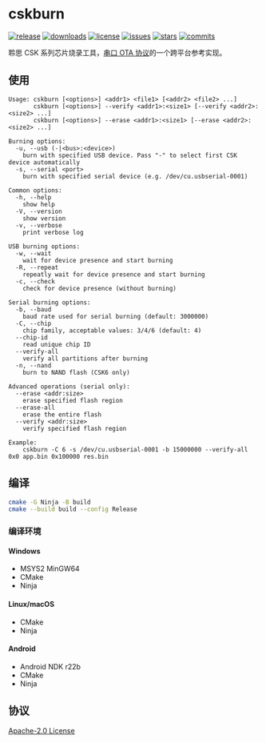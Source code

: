 cskburn
==========

[![release][release-img]][release-url] [![downloads][downloads-img]][downloads-url] [![license][license-img]][license-url] [![issues][issues-img]][issues-url] [![stars][stars-img]][stars-url] [![commits][commits-img]][commits-url]

聆思 CSK 系列芯片烧录工具，[串口 OTA 协议](https://docs.listenai.com/AIsolution/dsp/firmware_development/OTA_service#5-ota%E5%8D%8F%E8%AE%AE)的一个跨平台参考实现。

## 使用

```
Usage: cskburn [<options>] <addr1> <file1> [<addr2> <file2> ...]
       cskburn [<options>] --verify <addr1>:<size1> [--verify <addr2>:<size2> ...]
       cskburn [<options>] --erase <addr1>:<size1> [--erase <addr2>:<size2> ...]

Burning options:
  -u, --usb (-|<bus>:<device>)
    burn with specified USB device. Pass "-" to select first CSK device automatically
  -s, --serial <port>
    burn with specified serial device (e.g. /dev/cu.usbserial-0001)

Common options:
  -h, --help
    show help
  -V, --version
    show version
  -v, --verbose
    print verbose log

USB burning options:
  -w, --wait
    wait for device presence and start burning
  -R, --repeat
    repeatly wait for device presence and start burning
  -c, --check
    check for device presence (without burning)

Serial burning options:
  -b, --baud
    baud rate used for serial burning (default: 3000000)
  -C, --chip
    chip family, acceptable values: 3/4/6 (default: 4)
  --chip-id
    read unique chip ID
  --verify-all
    verify all partitions after burning
  -n, --nand
    burn to NAND flash (CSK6 only)

Advanced operations (serial only):
  --erase <addr:size>
    erase specified flash region
  --erase-all
    erase the entire flash
  --verify <addr:size>
    verify specified flash region

Example:
    cskburn -C 6 -s /dev/cu.usbserial-0001 -b 15000000 --verify-all 0x0 app.bin 0x100000 res.bin
```

## 编译

```sh
cmake -G Ninja -B build
cmake --build build --config Release
```

### 编译环境

#### Windows

* MSYS2 MinGW64
* CMake
* Ninja

#### Linux/macOS

* CMake
* Ninja

#### Android

* Android NDK r22b
* CMake
* Ninja

## 协议

[Apache-2.0 License](LICENSE)

[release-img]: https://img.shields.io/github/v/release/LISTENAI/cskburn?style=flat-square
[release-url]: https://github.com/LISTENAI/cskburn/releases/latest
[downloads-img]: https://img.shields.io/github/downloads/LISTENAI/cskburn/total?style=flat-square
[downloads-url]: https://github.com/LISTENAI/cskburn/releases
[license-img]: https://img.shields.io/github/license/LISTENAI/cskburn?style=flat-square
[license-url]: LICENSE
[issues-img]: https://img.shields.io/github/issues/LISTENAI/cskburn?style=flat-square
[issues-url]: https://github.com/LISTENAI/cskburn/issues
[stars-img]: https://img.shields.io/github/stars/LISTENAI/cskburn?style=flat-square
[stars-url]: https://github.com/LISTENAI/cskburn/stargazers
[commits-img]: https://img.shields.io/github/last-commit/LISTENAI/cskburn?style=flat-square
[commits-url]: https://github.com/LISTENAI/cskburn/commits/master
